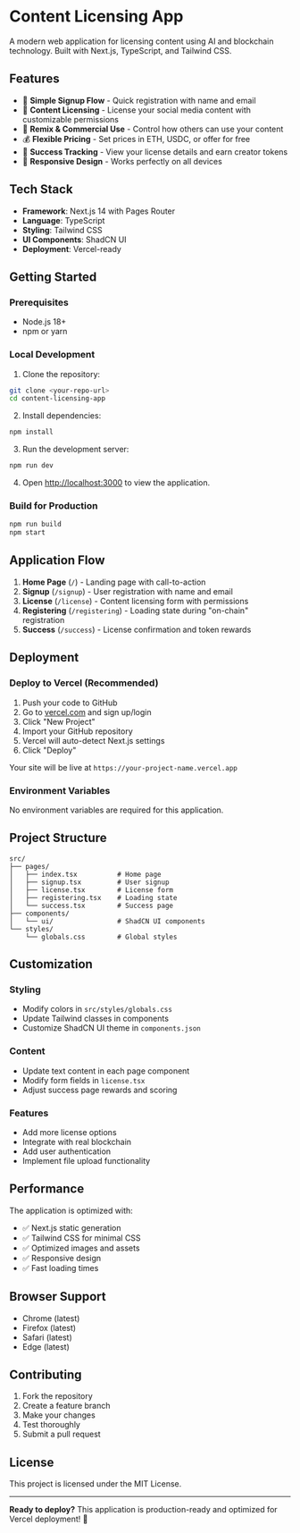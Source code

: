 # Content Licensing App

A modern web application for licensing content using AI and blockchain technology. Built with Next.js, TypeScript, and Tailwind CSS.

## Features

- 🎯 **Simple Signup Flow** - Quick registration with name and email
- 📄 **Content Licensing** - License your social media content with customizable permissions
- 🔄 **Remix & Commercial Use** - Control how others can use your content
- 💰 **Flexible Pricing** - Set prices in ETH, USDC, or offer for free
- 🎉 **Success Tracking** - View your license details and earn creator tokens
- 📱 **Responsive Design** - Works perfectly on all devices

## Tech Stack

- **Framework**: Next.js 14 with Pages Router
- **Language**: TypeScript
- **Styling**: Tailwind CSS
- **UI Components**: ShadCN UI
- **Deployment**: Vercel-ready

## Getting Started

### Prerequisites

- Node.js 18+ 
- npm or yarn

### Local Development

1. Clone the repository:
```bash
git clone <your-repo-url>
cd content-licensing-app
```

2. Install dependencies:
```bash
npm install
```

3. Run the development server:
```bash
npm run dev
```

4. Open [http://localhost:3000](http://localhost:3000) to view the application.

### Build for Production

```bash
npm run build
npm start
```

## Application Flow

1. **Home Page** (`/`) - Landing page with call-to-action
2. **Signup** (`/signup`) - User registration with name and email
3. **License** (`/license`) - Content licensing form with permissions
4. **Registering** (`/registering`) - Loading state during "on-chain" registration
5. **Success** (`/success`) - License confirmation and token rewards

## Deployment

### Deploy to Vercel (Recommended)

1. Push your code to GitHub
2. Go to [vercel.com](https://vercel.com) and sign up/login
3. Click "New Project"
4. Import your GitHub repository
5. Vercel will auto-detect Next.js settings
6. Click "Deploy"

Your site will be live at `https://your-project-name.vercel.app`

### Environment Variables

No environment variables are required for this application.

## Project Structure

```
src/
├── pages/
│   ├── index.tsx          # Home page
│   ├── signup.tsx         # User signup
│   ├── license.tsx        # License form
│   ├── registering.tsx    # Loading state
│   └── success.tsx        # Success page
├── components/
│   └── ui/                # ShadCN UI components
└── styles/
    └── globals.css        # Global styles
```

## Customization

### Styling
- Modify colors in `src/styles/globals.css`
- Update Tailwind classes in components
- Customize ShadCN UI theme in `components.json`

### Content
- Update text content in each page component
- Modify form fields in `license.tsx`
- Adjust success page rewards and scoring

### Features
- Add more license options
- Integrate with real blockchain
- Add user authentication
- Implement file upload functionality

## Performance

The application is optimized with:
- ✅ Next.js static generation
- ✅ Tailwind CSS for minimal CSS
- ✅ Optimized images and assets
- ✅ Responsive design
- ✅ Fast loading times

## Browser Support

- Chrome (latest)
- Firefox (latest)
- Safari (latest)
- Edge (latest)

## Contributing

1. Fork the repository
2. Create a feature branch
3. Make your changes
4. Test thoroughly
5. Submit a pull request

## License

This project is licensed under the MIT License.

---

**Ready to deploy?** This application is production-ready and optimized for Vercel deployment! 🚀
